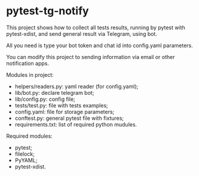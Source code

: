 # pytest-tg-notify #

This project shows how to collect all tests results, running by pytest with pytest-xdist, and send general result via Telegram, using bot.

All you need is type your bot token and chat id into config.yaml parameters.

You can modify this project to sending information via email or other notification apps.

Modules in project:
- helpers/readers.py: yaml reader (for config.yaml);
- lib/bot.py: declare telegram bot;
- lib/config.py: config file;
- tests/test.py: file with tests examples;
- config.yaml: file for storage parameters;
- conftest.py: general pytest file with fixtures;
- requirements.txt: list of required python mudules.

Required modules:
- pytest;
- filelock;
- PyYAML;
- pytest-xdist.
